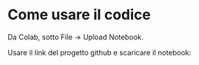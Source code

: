 # Come usare il codice

Da Colab, sotto File -> Upload Notebook.

Usare il link del progetto github e scaricare il notebook:

